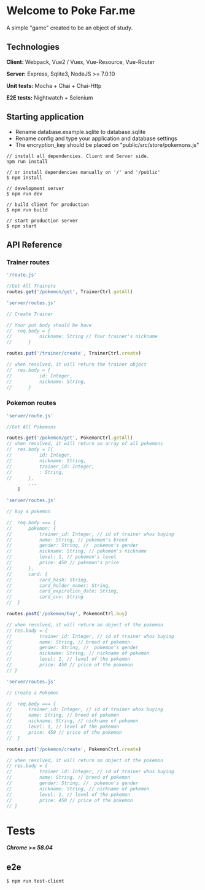 # Welcome to Poke Far.me
A simple "game" created to be an object of study.

## Technologies

**Client:**
Webpack, Vue2 / Vuex, Vue-Resource, Vue-Router

**Server:**
Express, Sqlite3, NodeJS >= 7.0.10

**Unit tests:**
Mocha + Chai + Chai-Http

**E2E tests:**
Nightwatch + Selenium


## Starting application
- Rename database.example.sqlite to database.sqlite
- Rename config and type your application and database settings
- The encryption_key should be placed on "public/src/store/pokemons.js"

```console
// install all dependencies. Client and Server side.
npm run install

// or install dependencies manually on '/' and '/public'
$ npm install

// development server
$ npm run dev

// build client for production
$ npm run build

// start production server
$ npm start
```

## API Reference
### Trainer routes



```js
'/route.js'

//Get All Trainers
routes.get('/pokemon/get', TrainerCtrl.getAll) 
```

```js
'server/routes.js'

// Create Trainer

// Your put body should be have
//	req.body = {
//			nickname: String // Your trainer's nickname
//		}

routes.put('/trainer/create', TrainerCtrl.create) 

// when resolved, it will return the trainer object
//	res.body = {
//			id: Integer,
//			nickname: String,
//		}
```


### Pokemon routes

```js
'server/route.js'

//Get All Pokemons

routes.get('/pokemon/get', PokemonCtrl.getAll) 
// when resolved, it will return an array of all pokemons
//	res.body = [{
//			id: Integer,
//			nickname: String,
//			trainer_id: Integer,
//			: String,
//		},
		...
	]
```


```js
'server/routes.js'

// Buy a pokemon

//	req.body === {
//		pokemon: {
//			trainer_id: Integer, // id of trainer whos buying
//			name: String, // pokemon's breed
//			gender: String, //  pokemon's gender
//			nickname: String, // pokemon's nickname
//			level: 1, // pokemon's level
//			price: 450 // pokemon's price
//		},
//		card: {
//			card_hash: String,
//			card_holder_namer: String,
//			card_expiration_date: String,
//			card_cvv: String			
//	}

routes.post('/pokemon/buy', PokemonCtrl.buy) 

// when resolved, it will return an object of the pokemon
// res.body = {
//			trainer_id: Integer, // id of trainer whos buying
//			name: String, // breed of pokemon
//			gender: String, //  pokemon's gender
//			nickname: String, // nickname of pokemon
//			level: 1, // level of the pokemon
//			price: 450 // price of the pokemon
// }

```


```js
'server/routes.js'

// Create a Pokemon

//	req.body === {
//		trainer_id: Integer, // id of trainer whos buying
//		name: String, // breed of pokemon
//		nickname: String, // nickname of pokemon
//		level: 1, // level of the pokemon
//		price: 450 // price of the pokemon
//	}

routes.put('/pokemon/create', PokemonCtrl.create) 

// when resolved, it will return an object of the pokemon
// res.body = {
//			trainer_id: Integer, // id of trainer whos buying
//			name: String, // breed of pokemon
//			gender: String, //  pokemon's gender
//			nickname: String, // nickname of pokemon
//			level: 1, // level of the pokemon
//			price: 450 // price of the pokemon
// }
```

# Tests
***Chrome >= 58.04***
## e2e
```
$ npm run test-client
```

